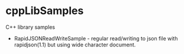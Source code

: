 # cppLibSamples
C++ library samples
 - RapidJSONReadWriteSample - regular read/writing to json file with rapidjson(1.1) but using wide character document.
